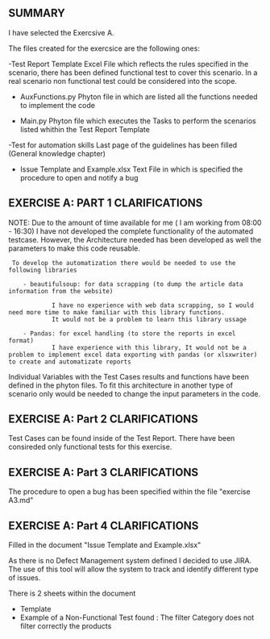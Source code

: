 
SUMMARY
---------

I have selected the Exercsive A.

The files created for the exercsice are the following ones:

-Test Report Template
	Excel File which reflects the rules specified in the scenario, there has been defined functional test to cover this scenario.
	In a real scenario non functional test could be considered into the scope.
	
- AuxFunctions.py 
	Phyton file in which are listed all the functions needed to implement the code

- Main.py
	Phyton file which executes the Tasks to perform the scenarios listed whithin the Test Report Template
	
-Test for automation skills
	Last page of the guidelines has been filled (General knowledge chapter)
	
- Issue Template and Example.xlsx
    Text File in which is specified the procedure to open and notify a bug
	


EXERCISE A: PART 1 CLARIFICATIONS
---------------------------------

NOTE: Due to the amount of time available for me ( I am working from 08:00 - 16:30) I have not developed the complete functionality of the automated testcase. 
      However, the Architecture needed has been developed as well the parameters to make this code reusable.


	 To develop the automatization there would be needed to use the following libraries

		- beautifulsoup: for data scrapping (to dump the article data information from the website)	
		
				I have no experience with web data scrapping, so I would need more time to make familiar with this library functions.
				It would not be a problem to learn this library ussage 
				
		- Pandas: for excel handling (to store the reports in excel format)
				I have experience with this library, It would not be a problem to implement excel data exporting with pandas (or xlsxwriter) to create and automatizate reports


		
Individual Variables with the Test Cases results and functions have been defined in the phyton files.
To fit this architecture in another type of scenario only would be needed to change the input parameters in the code.


EXERCISE A: Part 2 CLARIFICATIONS
----------------------------------
Test Cases can be found inside of the Test Report.
There have been consireded only functional tests for this exercise.


EXERCISE A: Part 3 CLARIFICATIONS
----------------------------------
The procedure to open a bug has been specified within the file "exercise A3.md"


EXERCISE A: Part 4 CLARIFICATIONS
----------------------------------
Filled in the document "Issue Template and Example.xlsx"

As there is no Defect Management system defined I decided to use JIRA. The use of this tool will allow the system to track and identify different type of issues.

There is 2 sheets within the document
- Template
- Example of a Non-Functional Test found : The filter Category does not filter correctly the products

 